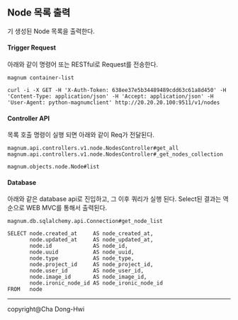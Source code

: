 Node 목록 출력 
-------------

기 생성된 Node 목록을 출력한다. 

####  **Trigger Request**
아래와 같이 명령어 또는 RESTful로 Request를 전송한다.
```
magnum container-list
```
```
curl -i -X GET -H 'X-Auth-Token: 638ee37e5b34489489cdd63c61a8d450' -H 'Content-Type: application/json' -H 'Accept: application/json' -H 'User-Agent: python-magnumclient' http://20.20.20.100:9511/v1/nodes
```
#### **Controller API**
목록 호출 명령이 실행 되면 아래와 같이 Req가 전달된다.  
```
magnum.api.controllers.v1.node.NodesController#get_all
magnum.api.controllers.v1.node.NodesController#_get_nodes_collection

magnum.objects.node.Node#list
```
#### <i class="icon-pencil"></i> **Database**  
아래와 같은 database api로 진입하고, 그 이후 쿼리가 실행 된다. Select된 결과는 역순으로 WEB MVC를 통해서 출력된다. 
```
magnum.db.sqlalchemy.api.Connection#get_node_list
```
```
SELECT node.created_at     AS node_created_at, 
       node.updated_at     AS node_updated_at, 
       node.id             AS node_id, 
       node.uuid           AS node_uuid, 
       node.type           AS node_type, 
       node.project_id     AS node_project_id, 
       node.user_id        AS node_user_id, 
       node.image_id       AS node_image_id, 
       node.ironic_node_id AS node_ironic_node_id 
FROM   node 
```

-------------
copyright@Cha Dong-Hwi
